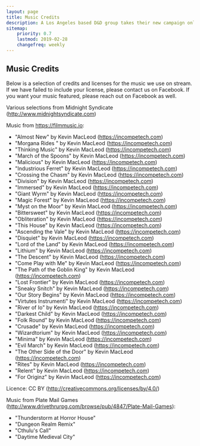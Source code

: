 ```yaml
---
layout: page
title: Music Credits
description: A Los Angeles based D&D group takes their new campaign online. Some new faces to the D&D realm and some veterans; this group is full of actors, story tellers, and artists - all ready for adventure and ready to make you laugh!
sitemap:
    priority: 0.7
    lastmod: 2019-02-28
    changefreq: weekly
---
```

## Music Credits

Below is a selection of credits and licenses for the music we use on stream. If we have failed to include your license, please contact us on Facebook. If you want your music featured, please reach out on Facebook as well.

Various selections from Midnight Syndicate (http://www.midnightsyndicate.com)

Music from https://filmmusic.io:

- "Almost New" by Kevin MacLeod (https://incompetech.com)
- "Morgana Rides " by Kevin MacLeod (https://incompetech.com)
- "Thinking Music" by Kevin MacLeod (https://incompetech.com)
- "March of the Spoons" by Kevin MacLeod (https://incompetech.com)
- "Malicious" by Kevin MacLeod (https://incompetech.com)
- "Industrious Ferret" by Kevin MacLeod (https://incompetech.com)
- "Crossing the Chasm" by Kevin MacLeod (https://incompetech.com)
- "Division" by Kevin MacLeod (https://incompetech.com)
- "Immersed" by Kevin MacLeod (https://incompetech.com)
- "Giant Wyrm" by Kevin MacLeod (https://incompetech.com)
- "Magic Forest" by Kevin MacLeod (https://incompetech.com)
- "Myst on the Moor" by Kevin MacLeod (https://incompetech.com)
- "Bittersweet" by Kevin MacLeod (https://incompetech.com)
- "Obliteration" by Kevin MacLeod (https://incompetech.com)
- "This House" by Kevin MacLeod (https://incompetech.com)
- "Ascending the Vale" by Kevin MacLeod (https://incompetech.com)
- "Disquiet" by Kevin MacLeod (https://incompetech.com)
- "Lord of the Land" by Kevin MacLeod (https://incompetech.com)
- "Lithium" by Kevin MacLeod (https://incompetech.com)
- "The Descent" by Kevin MacLeod (https://incompetech.com)
- "Come Play with Me" by Kevin MacLeod (https://incompetech.com)
- "The Path of the Goblin King" by Kevin MacLeod (https://incompetech.com)
- "Lost Frontier" by Kevin MacLeod (https://incompetech.com)
- "Sneaky Snitch" by Kevin MacLeod (https://incompetech.com)
- "Our Story Begins" by Kevin MacLeod (https://incompetech.com)
- "Virtutes Instrumenti" by Kevin MacLeod (https://incompetech.com)
- "River of Io" by Kevin MacLeod (https://incompetech.com)
- "Darkest Child" by Kevin MacLeod (https://incompetech.com)
- "Folk Round" by Kevin MacLeod (https://incompetech.com)
- "Crusade" by Kevin MacLeod (https://incompetech.com)
- "Wizardtorium" by Kevin MacLeod (https://incompetech.com)
- "Minima" by Kevin MacLeod (https://incompetech.com)
- "Evil March" by Kevin MacLeod (https://incompetech.com)
- "The Other Side of the Door" by Kevin MacLeod (https://incompetech.com)
- "Rites" by Kevin MacLeod (https://incompetech.com)
- "Relent" by Kevin MacLeod (https://incompetech.com)
- "For Originz" by Kevin MacLeod (https://incompetech.com)

Licence: CC BY (http://creativecommons.org/licenses/by/4.0/)

Music from Plate Mail Games (http://www.drivethrurpg.com/browse/pub/4847/Plate-Mail-Games):

- "Thunderstorm at Horror House"
- "Dungeon Realm Remix"
- "Cthulu's Call"
- "Daytime Medieval City"
